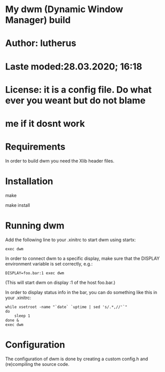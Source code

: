 # My dwm (Dynamic Window Manager) build
###
#
# Author: lutherus
# Laste moded:28.03.2020; 16:18
# License: it is a config file. Do what ever you weant but do not blame
# me if it dosnt work
#
#
# Requirements

In order to build dwm you need the Xlib header files.

# Installation

make

make install
# Running dwm

Add the following line to your .xinitrc to start dwm using startx:

    exec dwm

In order to connect dwm to a specific display, make sure that
the DISPLAY environment variable is set correctly, e.g.:

    DISPLAY=foo.bar:1 exec dwm

(This will start dwm on display :1 of the host foo.bar.)

In order to display status info in the bar, you can do something
like this in your .xinitrc:

    while xsetroot -name "`date` `uptime | sed 's/.*,//'`"
    do
    	sleep 1
    done &
    exec dwm


# Configuration

The configuration of dwm is done by creating a custom config.h
and (re)compiling the source code.

